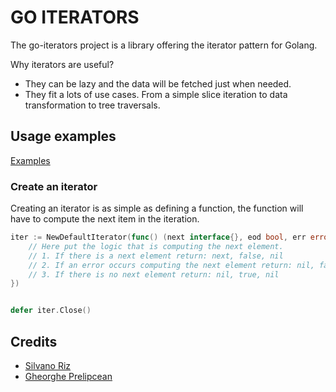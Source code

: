 # GO ITERATORS

The go-iterators project is a library offering the iterator pattern for Golang.

Why iterators are useful?

* They can be lazy and the data will be fetched just when needed.
* They fit a lots of use cases. From a simple slice iteration to data transformation to tree traversals.

## Usage examples

[Examples](examples/database.go)

### Create an iterator

Creating an iterator is as simple as defining a function, the function will have to compute the next item in the iteration.

```go
iter := NewDefaultIterator(func() (next interface{}, eod bool, err error) { 
    // Here put the logic that is computing the next element.
    // 1. If there is a next element return: next, false, nil
    // 2. If an error occurs computing the next element return: nil, false, error
    // 3. If there is no next element return: nil, true, nil 
})


defer iter.Close()
```


## Credits

* [Silvano Riz](https://github.com/melozzola)
* [Gheorghe Prelipcean](https://gitlab.com/prelipceang)
